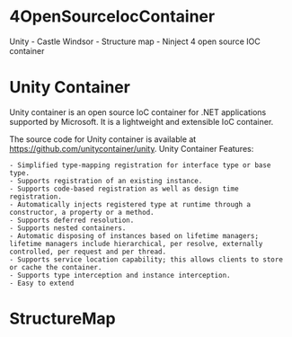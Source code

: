 # 4OpenSourceIocContainer
Unity - Castle Windsor - Structure map - Ninject 4 open source IOC container

# Unity Container
 Unity container is an open source IoC container for .NET applications supported by Microsoft. It is a lightweight and extensible IoC container.

The source code for Unity container is available at https://github.com/unitycontainer/unity.
Unity Container Features:

    - Simplified type-mapping registration for interface type or base type.
    - Supports registration of an existing instance.
    - Supports code-based registration as well as design time registration.
    - Automatically injects registered type at runtime through a constructor, a property or a method.
    - Supports deferred resolution.
    - Supports nested containers.
    - Automatic disposing of instances based on lifetime managers; lifetime managers include hierarchical, per resolve, externally controlled, per request and per thread.
    - Supports service location capability; this allows clients to store or cache the container.
    - Supports type interception and instance interception.
    - Easy to extend
    
    
# StructureMap
